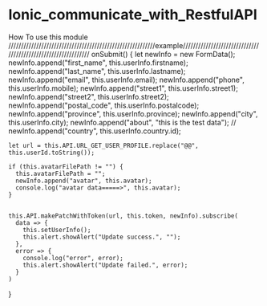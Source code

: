 # Ionic_communicate_with_RestfulAPI
How To use this module
//////////////////////////////////////////////////////////example//////////////////////////////////////////////////////////////
  onSubmit() {
    let newInfo = new FormData();
    newInfo.append("first_name", this.userInfo.firstname);
    newInfo.append("last_name", this.userInfo.lastname);
    newInfo.append("email", this.userInfo.email);
    newInfo.append("phone", this.userInfo.mobile);
    newInfo.append("street1", this.userInfo.street1);
    newInfo.append("street2", this.userInfo.street2);
    newInfo.append("postal_code", this.userInfo.postalcode);
    newInfo.append("province", this.userInfo.province);
    newInfo.append("city", this.userInfo.city);
    newInfo.append("about", "this is the test data");
    // newInfo.append("country", this.userInfo.country.id);

    let url = this.API.URL_GET_USER_PROFILE.replace("@@", this.userId.toString());

    if (this.avatarFilePath != "") {
      this.avatarFilePath = "";
      newInfo.append("avatar", this.avatar);
      console.log("avatar data=====>", this.avatar);
    }
      
    
    this.API.makePatchWithToken(url, this.token, newInfo).subscribe(
      data => {
        this.setUserInfo();
        this.alert.showAlert("Update success.", "");
      },
      error => {
        console.log("error", error);
        this.alert.showAlert("Update failed.", error);
      }
    )
  }
